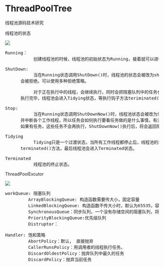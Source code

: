 # ThreadPoolTree
线程池源码技术研究


线程池的状态

![](https://i.imgur.com/Pnj5gHo.png)

<pre>
Running：
           创建线程池的时候，线程池的初始状态为Running，接着就可以进行提交任务执行了。

ShutDown:
           当在Running状态调用ShutDown()时，线程池的状态会被改为shutdown，这时候，submit任务
      会被拒绝。可以使用多种拒绝策略。

           对于正在执行中的线程，会继续执行，同时会把阻塞队列中的任务也一并执行完毕，等到全部任务
      执行完毕，线程池会进入Tidying状态，等执行钩子方法teriminated()之后，整个线程池完全终止。

Stop:
           当在Running状态调用ShutDownNow()时，线程池状态会被改为Stop()，这时候，submit任务会被拒绝，
      并中断各个工作线程，所以任务会如何执行要看任务做的是什么事情，有没有处理中断异常。而阻塞队列
      如果有任务，这些任务不会再执行，ShutDownNow()执行后，将会返回阻塞队列中的未执行的任务列表。

Tidying
           Tidying只是一个过渡状态，当所有工作线程都停止后，线程池的状态会进入Tidying状态，然后执行一个
      terminated()方法，最后线程池会进入Terminated状态。

Terminated
           线程池的终止状态。
</pre>


ThreadPoolExcutor

![](https://i.imgur.com/2oKhIrM.png)

<pre>
workQueue: 阻塞队列
         ArrayBlockingQueue: 构造函数需要传大小，固定容量
         LinkedBlockingQueue: 构造函数不传大小时，默认为65535，容易造成内存耗尽。
         SynchronousQueue：同步队列，一个没有存储空间的阻塞队列，将任务同步交给工作线程
         PriorityBlockingQueue:优先级队列
         Distruptor：

Handler: 饱和策略
         AbortPolicy：默认， 直接抛弃
         CallerRunsPolicy：用调用者的线程执行任务。
         DiscardOldestPolicy：抛弃队列中最久的任务
         DiscardPolicy：抛弃当前任务
</pre>